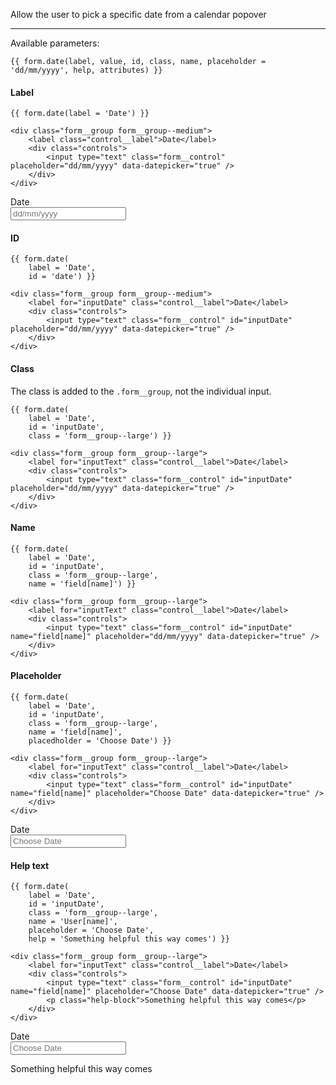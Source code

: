 Allow the user to pick a specific date from a calendar popover

----

Available parameters:

    {{ form.date(label, value, id, class, name, placeholder = 'dd/mm/yyyy', help, attributes) }}

#### Label

    {{ form.date(label = 'Date') }}

    <div class="form__group form__group--medium">
        <label class="control__label">Date</label>
        <div class="controls">
            <input type="text" class="form__control" placeholder="dd/mm/yyyy" data-datepicker="true" />
        </div>
    </div>

<form class="form--horizontal">
<div class="form__group form__group--medium">
    <label for="inputText" class="control__label">Date</label>
    <div class="controls">
        <input type="text" class="form__control" data-datepicker="true" placeholder="dd/mm/yyyy" />
    </div>
</div>
</form>

#### ID

    {{ form.date(
        label = 'Date', 
        id = 'date') }}

    <div class="form__group form__group--medium">
        <label for="inputDate" class="control__label">Date</label>
        <div class="controls">
            <input type="text" class="form__control" id="inputDate" placeholder="dd/mm/yyyy" data-datepicker="true" />
        </div>
    </div>

#### Class

The class is added to the `.form__group`, not the individual input.

    {{ form.date(
        label = 'Date', 
        id = 'inputDate', 
        class = 'form__group--large') }}

    <div class="form__group form__group--large">
        <label for="inputText" class="control__label">Date</label>
        <div class="controls">
            <input type="text" class="form__control" id="inputDate" placeholder="dd/mm/yyyy" data-datepicker="true" />
        </div>
    </div>

#### Name

    {{ form.date(
        label = 'Date', 
        id = 'inputDate', 
        class = 'form__group--large', 
        name = 'field[name]') }}

    <div class="form__group form__group--large">
        <label for="inputText" class="control__label">Date</label>
        <div class="controls">
            <input type="text" class="form__control" id="inputDate" name="field[name]" placeholder="dd/mm/yyyy" data-datepicker="true" />
        </div>
    </div>

#### Placeholder

    {{ form.date(
        label = 'Date', 
        id = 'inputDate', 
        class = 'form__group--large', 
        name = 'field[name]', 
        placedholder = 'Choose Date') }}

    <div class="form__group form__group--large">
        <label for="inputText" class="control__label">Date</label>
        <div class="controls">
            <input type="text" class="form__control" id="inputDate" name="field[name]" placeholder="Choose Date" data-datepicker="true" />
        </div>
    </div>

<form class="form--horizontal">
<div class="form__group form__group--medium">
    <label for="inputText" class="control__label">Date</label>
    <div class="controls">
        <input type="text" class="form__control" data-datepicker="true" placeholder="Choose Date"  data-datepicker="true" />
    </div>
</div>
</form>


#### Help text

    {{ form.date(
        label = 'Date', 
        id = 'inputDate', 
        class = 'form__group--large', 
        name = 'User[name]', 
        placeholder = 'Choose Date', 
        help = 'Something helpful this way comes') }}

    <div class="form__group form__group--large">
        <label for="inputText" class="control__label">Date</label>
        <div class="controls">
            <input type="text" class="form__control" id="inputDate" name="field[name]" placeholder="Choose Date" data-datepicker="true" />
            <p class="help-block">Something helpful this way comes</p>
        </div>
    </div>

<form class="form--horizontal">
<div class="form__group form__group--large">
    <label for="inputText" class="control__label">Date</label>
    <div class="controls">
        <div class="input-group">
            <input type="text" class="form__control" id="inputDate" name="field[name]" placeholder="Choose Date" data-datepicker="true" />
            <span class="input-group-addon"><i class="icon-calendar"></i></span>
        </div>
        <p class="help-block">Something helpful this way comes</p>
    </div>
</div>
</form>
